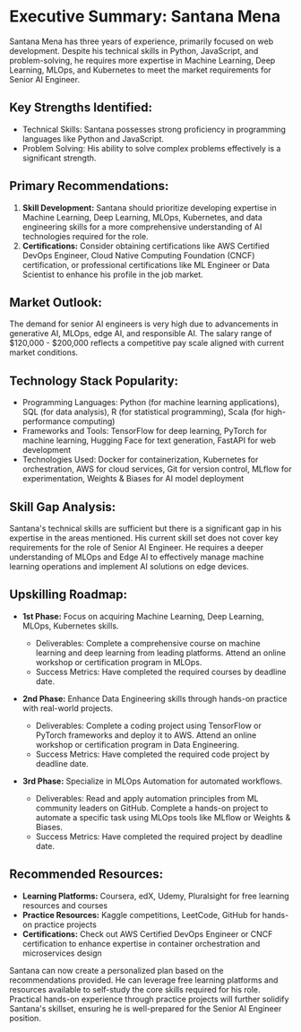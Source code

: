# Executive Summary: Santana Mena

Santana Mena has three years of experience, primarily focused on web development. Despite his technical skills in Python, JavaScript, and problem-solving, he requires more expertise in Machine Learning, Deep Learning, MLOps, and Kubernetes to meet the market requirements for Senior AI Engineer.

## Key Strengths Identified:

- Technical Skills: Santana possesses strong proficiency in programming languages like Python and JavaScript.
- Problem Solving: His ability to solve complex problems effectively is a significant strength.

## Primary Recommendations:

1. **Skill Development:** Santana should prioritize developing expertise in Machine Learning, Deep Learning, MLOps, Kubernetes, and data engineering skills for a more comprehensive understanding of AI technologies required for the role.
2. **Certifications:** Consider obtaining certifications like AWS Certified DevOps Engineer, Cloud Native Computing Foundation (CNCF) certification, or professional certifications like ML Engineer or Data Scientist to enhance his profile in the job market.

## Market Outlook:

The demand for senior AI engineers is very high due to advancements in generative AI, MLOps, edge AI, and responsible AI. The salary range of $120,000 - $200,000 reflects a competitive pay scale aligned with current market conditions.

## Technology Stack Popularity:

- Programming Languages: Python (for machine learning applications), SQL (for data analysis), R (for statistical programming), Scala (for high-performance computing)
- Frameworks and Tools: TensorFlow for deep learning, PyTorch for machine learning, Hugging Face for text generation, FastAPI for web development
- Technologies Used: Docker for containerization, Kubernetes for orchestration, AWS for cloud services, Git for version control, MLflow for experimentation, Weights & Biases for AI model deployment

## Skill Gap Analysis:

Santana's technical skills are sufficient but there is a significant gap in his expertise in the areas mentioned. His current skill set does not cover key requirements for the role of Senior AI Engineer. He requires a deeper understanding of MLOps and Edge AI to effectively manage machine learning operations and implement AI solutions on edge devices.

## Upskilling Roadmap:

- **1st Phase:** Focus on acquiring Machine Learning, Deep Learning, MLOps, Kubernetes skills.
  - Deliverables: Complete a comprehensive course on machine learning and deep learning from leading platforms. Attend an online workshop or certification program in MLOps.
  - Success Metrics: Have completed the required courses by deadline date.

- **2nd Phase:** Enhance Data Engineering skills through hands-on practice with real-world projects.
  - Deliverables: Complete a coding project using TensorFlow or PyTorch frameworks and deploy it to AWS. Attend an online workshop or certification program in Data Engineering.
  - Success Metrics: Have completed the required code project by deadline date.

- **3rd Phase:** Specialize in MLOps Automation for automated workflows.
  - Deliverables: Read and apply automation principles from ML community leaders on GitHub. Complete a hands-on project to automate a specific task using MLOps tools like MLflow or Weights & Biases.
  - Success Metrics: Have completed the required project by deadline date.

## Recommended Resources:

- **Learning Platforms:** Coursera, edX, Udemy, Pluralsight for free learning resources and courses
- **Practice Resources:** Kaggle competitions, LeetCode, GitHub for hands-on practice projects
- **Certifications:** Check out AWS Certified DevOps Engineer or CNCF certification to enhance expertise in container orchestration and microservices design

Santana can now create a personalized plan based on the recommendations provided. He can leverage free learning platforms and resources available to self-study the core skills required for his role. Practical hands-on experience through practice projects will further solidify Santana's skillset, ensuring he is well-prepared for the Senior AI Engineer position.